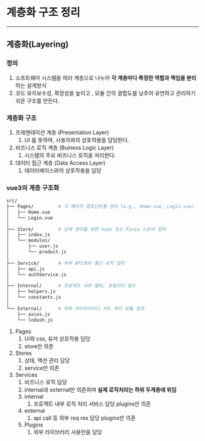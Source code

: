 # 계층화 구조 정리 

---

>
>
>

## 계층화(Layering) 

### 정의

1. 소프트웨어 시스템을 여러 계층으로 나누어 **각 계층마다 특정한 역할과 책임을 분리**하는 설계방식
2. 코드 유지보수성, 확장성을 높이고 , 모듈 간의 결합도를 낮추어 유연하고 관리하기 쉬운 구조를 만든다. 

### 계층화 구조

1. 프레젠테이션 계층 (Presentation Layer)
   1. UI 를 뜻하며, 사용자와의 상호작용을 담당한다.
2. 비즈니스 로직 계층 (Buiness Logic Layer)
   1. 시스템의 주요 비즈니스 로직을 처리한다. 
3. 데이터 접근 계층 (Data Access Layer)
   1. 데이터베이스와의 상호작용을 담당 

### vue3의 계층 구조화 

```bash
src/
├── Pages/         # 각 페이지 컴포넌트를 정의 (e.g., Home.vue, Login.vue)
│   ├── Home.vue
│   └── Login.vue
│
├── Store/         # 상태 관리를 위한 Vuex 또는 Pinia 스토어 정의
│   ├── index.js
│   └── modules/
│       ├── user.js
│       └── product.js
│
├── Service/       # 외부 API와의 통신 로직 정의
│   ├── api.js
│   └── authService.js
│
├── Internal/      # 프로젝트 내부 헬퍼, 유틸리티 함수
│   ├── helpers.js
│   └── constants.js
│
└── External/      # 외부 라이브러리나 서드 파티 모듈 정의
    ├── axios.js
    └── lodash.js
```

1. Pages 
   1. Ui와 css, 유저 상호작용 담당 
   2. store만 의존
2. Stores 
   1. 상태, 액션 관리 담당 
   2. service만 의존
3. Services 
   1. 비즈니스 로직 담당 
   2. internal과 external만 의존하며 **실제 로직처리는 하위 두계층에 위임**
   3. internal 
      1. 프로젝트 내부 로직 처리 서비스 담당 plugins만 의존
   4. external 
      1. api call 등 외부 req res 담당 plugins만 의존
   5. Plugins 
      1. 외부 라이브러리 사용만을 담당